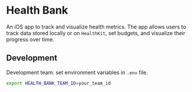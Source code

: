 # Health Bank

An iOS app to track and visualize health metrics. The app allows users to track
data stored locally or on `HealthKit`, set budgets, and visualize their
progress over time.


## Development

Development team: set environment variables in `.env` file.

```bash
export HEALTH_BANK_TEAM_ID=your_team_id
```
